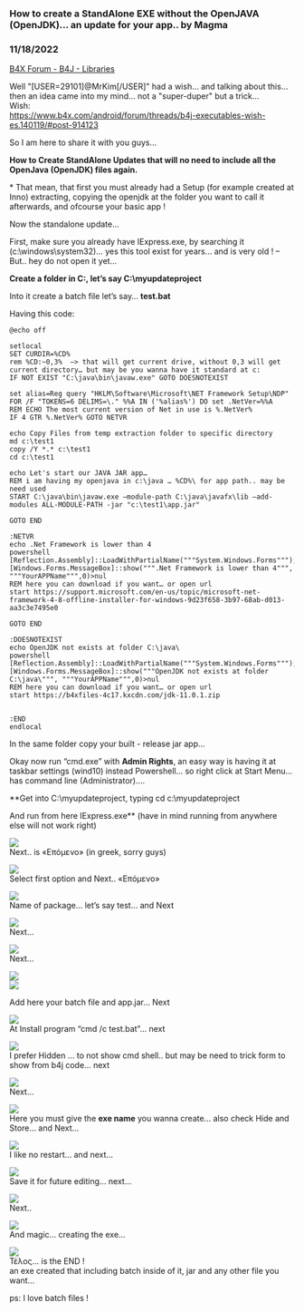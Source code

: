### How to create a StandAlone EXE without the OpenJAVA (OpenJDK)... an update for your app.. by Magma
### 11/18/2022
[B4X Forum - B4J - Libraries](https://www.b4x.com/android/forum/threads/144239/)

Well "[USER=29101]@MrKim[/USER]" had a wish… and talking about this… then an idea came into my mind… not a "super-duper" but a trick…  
Wish:  
<https://www.b4x.com/android/forum/threads/b4j-executables-wish-es.140119/#post-914123>  
  
So I am here to share it with you guys…  
  
**How to Create StandAlone Updates that will no need to include all the OpenJava (OpenJDK) files again.**  
  
\* That mean, that first you must already had a Setup (for example created at Inno) extracting, copying the openjdk at the folder you want to call it afterwards, and ofcourse your basic app !  
  
Now the standalone update…  
  
First, make sure you already have IExpress.exe, by searching it (c:\windows\system32)… yes this tool exist for years… and is very old ! – But.. hey do not open it yet…  
  
**Create a folder in C:\, let’s say C:\myupdateproject**  
  
Into it create a batch file let’s say… **test.bat**  
  
Having this code:  

```B4X
@echo off  
  
setlocal  
SET CURDIR=%CD%  
rem %CD:~0,3%  –> that will get current drive, without 0,3 will get current directory… but may be you wanna have it standard at c:  
IF NOT EXIST "C:\java\bin\javaw.exe" GOTO DOESNOTEXIST  
  
set alias=Reg query "HKLM\Software\Microsoft\NET Framework Setup\NDP"  
FOR /F "TOKENS=6 DELIMS=\." %%A IN ('%alias%') DO set .NetVer=%%A  
REM ECHO The most current version of Net in use is %.NetVer%  
IF 4 GTR %.NetVer% GOTO NETVR  
  
echo Copy Files from temp extraction folder to specific directory  
md c:\test1  
copy /Y *.* c:\test1  
cd c:\test1  
  
echo Let's start our JAVA JAR app…  
REM i am having my openjava in c:\java … %CD%\ for app path.. may be need used  
START C:\java\bin\javaw.exe –module-path C:\java\javafx\lib –add-modules ALL-MODULE-PATH -jar "c:\test1\app.jar"  
  
GOTO END  
  
:NETVR  
echo .Net Framework is lower than 4  
powershell [Reflection.Assembly]::LoadWithPartialName("""System.Windows.Forms""");[Windows.Forms.MessageBox]::show(""".Net Framework is lower than 4""", """YourAPPName""",0)>nul  
REM here you can download if you want… or open url  
start https://support.microsoft.com/en-us/topic/microsoft-net-framework-4-8-offline-installer-for-windows-9d23f658-3b97-68ab-d013-aa3c3e7495e0  
  
GOTO END  
  
:DOESNOTEXIST  
echo OpenJDK not exists at folder C:\java\  
powershell [Reflection.Assembly]::LoadWithPartialName("""System.Windows.Forms""");[Windows.Forms.MessageBox]::show("""OpenJDK not exists at folder C:\java\""", """YourAPPName""",0)>nul  
REM here you can download if you want… or open url  
start https://b4xfiles-4c17.kxcdn.com/jdk-11.0.1.zip  
  
  
:END  
endlocal
```

  
  
  
In the same folder copy your built - release jar app…  
  
Okay now run “cmd.exe” with **Admin Rights**, an easy way is having it at taskbar settings (wind10) instead Powershell… so right click at Start Menu… has command line (Administrator)….  
  
**Get into C:\myupdateproject, typing cd c:\myupdateproject  
  
And run from here IExpress.exe** (have in mind running from anywhere else will not work right)  
  
  
![](https://www.b4x.com/android/forum/attachments/136131)  
Next.. is «Επόμενο» (in greek, sorry guys)  
  
  
![](https://www.b4x.com/android/forum/attachments/136132)  
Select first option and Next.. «Επόμενο»  
  
  
  
  
![](https://www.b4x.com/android/forum/attachments/136133)  
Name of package… let’s say test… and Next  
  
  
  
  
![](https://www.b4x.com/android/forum/attachments/136134)  
Next…  
  
  
  
  
![](https://www.b4x.com/android/forum/attachments/136135)  
Next…  
  
  
  
![](https://www.b4x.com/android/forum/attachments/136136)  
![](https://www.b4x.com/android/forum/attachments/136137)  
  
Add here your batch file and app.jar… Next  
  
  
  
  
![](https://www.b4x.com/android/forum/attachments/136138)  
At Install program “cmd /c test.bat”… next  
  
  
  
  
![](https://www.b4x.com/android/forum/attachments/136139)  
I prefer Hidden … to not show cmd shell.. but may be need to trick form to show from b4j code… next  
  
  
  
  
![](https://www.b4x.com/android/forum/attachments/136140)  
Next…  
  
  
![](https://www.b4x.com/android/forum/attachments/136141)  
Here you must give the **exe name** you wanna create… also check Hide and Store… and Next…  
  
  
![](https://www.b4x.com/android/forum/attachments/136142)  
I like no restart… and next…  
  
  
  
  
![](https://www.b4x.com/android/forum/attachments/136143)  
Save it for future editing… next…  
  
  
  
  
![](https://www.b4x.com/android/forum/attachments/136144)  
Next..  
  
  
![](https://www.b4x.com/android/forum/attachments/136145)  
And magic… creating the exe…  
  
  
![](https://www.b4x.com/android/forum/attachments/136146)  
Τέλος… is the END !  
an exe created that including batch inside of it, jar and any other file you want…  
  
ps: I love batch files !
